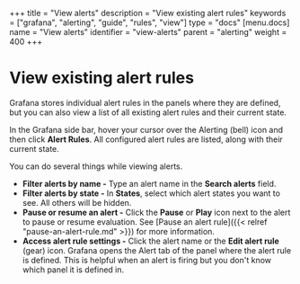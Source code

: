 +++
title = "View alerts"
description = "View existing alert rules"
keywords = ["grafana", "alerting", "guide", "rules", "view"]
type = "docs"
[menu.docs]
name = "View alerts"
identifier = "view-alerts"
parent = "alerting"
weight = 400
+++

# View existing alert rules

Grafana stores individual alert rules in the panels where they are defined, but you can also view a list of all existing alert rules and their current state.

In the Grafana side bar, hover your cursor over the Alerting (bell) icon and then click **Alert Rules**. All configured alert rules are listed, along with their current state.

You can do several things while viewing alerts.

- **Filter alerts by name -** Type an alert name in the **Search alerts** field.
- **Filter alerts by state -** In **States**, select which alert states you want to see. All others will be hidden.
- **Pause or resume an alert -** Click the **Pause** or **Play** icon next to the alert to pause or resume evaluation. See [Pause an alert rule]({{< relref "pause-an-alert-rule.md" >}}) for more information.
- **Access alert rule settings -** Click the alert name or the **Edit alert rule** (gear) icon. Grafana opens the Alert tab of the panel where the alert rule is defined. This is helpful when an alert is firing but you don't know which panel it is defined in.